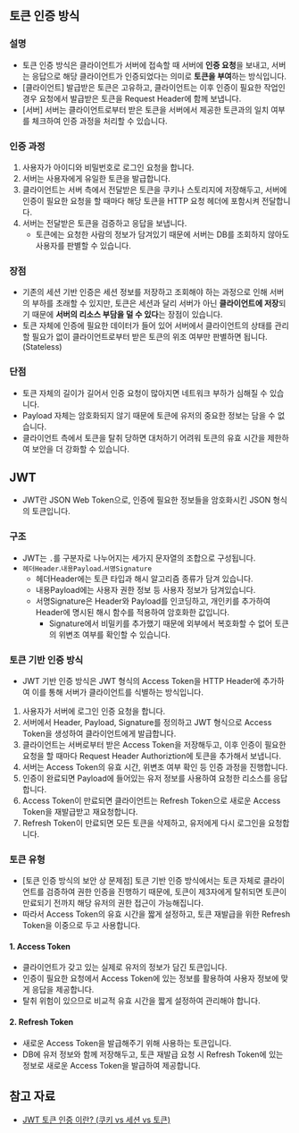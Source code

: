 ## 토큰 인증 방식
### 설명
- 토큰 인증 방식은 클라이언트가 서버에 접속할 때 서버에 **인증 요청**을 보내고, 서버는 응답으로 해당 클라이언트가 인증되었다는 의미로 **토큰을 부여**하는 방식입니다.
- [클라이언트] 발급받은 토큰은 고유하고, 클라이언트는 이후 인증이 필요한 작업인 경우 요청에서 발급받은 토큰을 Request Header에 함께 보냅니다.
- [서버] 서버는 클라이언트로부터 받은 토큰을 서버에서 제공한 토큰과의 일치 여부를 체크하여 인증 과정을 처리할 수 있습니다.
### 인증 과정
1. 사용자가 아이디와 비밀번호로 로그인 요청을 합니다.
2. 서버는 사용자에게 유일한 토큰을 발급합니다.
3. 클라이언트는 서버 측에서 전달받은 토큰을 쿠키나 스토리지에 저장해두고, 서버에 인증이 필요한 요청을 할 때마다 해당 토큰을 HTTP 요청 헤더에 포함시켜 전달합니다.
4. 서버는 전달받은 토큰을 검증하고 응답을 보냅니다.
	- 토큰에는 요청한 사람의 정보가 담겨있기 때문에 서버는 DB를 조회하지 않아도 사용자를 판별할 수 있습니다.
### 장점
- 기존의 세션 기반 인증은 세션 정보를 저장하고 조회해야 하는 과정으로 인해 서버의 부하를 초래할 수 있지만, 토큰은 세션과 달리 서버가 아닌 **클라이언트에 저장**되기 때문에 **서버의 리소스 부담을 덜 수 있다**는 장점이 있습니다.
- 토큰 자체에 인증에 필요한 데이터가 들어 있어 서버에서 클라이언트의 상태를 관리할 필요가 없이 클라이언트로부터 받은 토큰의 위조 여부만 판별하면 됩니다. (Stateless)
### 단점
- 토큰 자체의 길이가 길어서 인증 요청이 많아지면 네트워크 부하가 심해질 수 있습니다.
- Payload 자체는 암호화되지 않기 때문에 토큰에 유저의 중요한 정보는 담을 수 없습니다.
- 클라이언트 측에서 토큰을 탈취 당하면 대처하기 어려워 토큰의 유효 시간을 제한하여 보안을 더 강화할 수 있습니다.

## JWT
- JWT란 JSON Web Token으로, 인증에 필요한 정보들을 암호화시킨 JSON 형식의 토큰입니다.

### 구조
- JWT는 `.`를 구분자로 나누어지는 세가지 문자열의 조합으로 구성됩니다.
- `헤더Header`.`내용Payload`.`서명Signature`
	- 헤더Header에는 토큰 타입과 해시 알고리즘 종류가 담겨 있습니다.
	- 내용Payload에는 사용자 권한 정보 등 사용자 정보가 담겨있습니다.
	- 서명Signature은 Header와 Payload를 인코딩하고, 개인키를 추가하여 Header에 명시된 해시 함수를 적용하여 암호화한 값입니다.
		- Signature에서 비밀키를 추가했기 때문에 외부에서 복호화할 수 없어 토큰의 위변조 여부를 확인할 수 있습니다.

### 토큰 기반 인증 방식
- JWT 기반 인증 방식은 JWT 형식의 Access Token을 HTTP Header에 추가하여 이를 통해 서버가 클라이언트를 식별하는 방식입니다.
1. 사용자가 서버에 로그인 인증 요청을 합니다.
2. 서버에서 Header, Payload, Signature를 정의하고 JWT 형식으로 Access Token을 생성하여 클라이언트에게 발급합니다.
3. 클라이언트는 서버로부터 받은 Access Token을 저장해두고, 이후 인증이 필요한 요청을 할 때마다 Request Header Authoriztion에 토큰을 추가해서 보냅니다.
4. 서버는 Access Token의 유효 시간, 위변조 여부 확인 등 인증 과정을 진행합니다.
5. 인증이 완료되면 Payload에 들어있는 유저 정보를 사용하여 요청한 리소스를 응답합니다.
6. Access Token이 만료되면 클라이언트는 Refresh Token으로 새로운 Access Token을 재발급받고 재요청합니다.
7. Refresh Token이 만료되면 모든 토큰을 삭제하고, 유저에게 다시 로그인을 요청합니다.

### 토큰 유형
- [토큰 인증 방식의 보안 상 문제점] 토큰 기반 인증 방식에서는 토큰 자체로 클라이언트를 검증하여 권한 인증을 진행하기 때문에, 토큰이 제3자에게 탈취되면 토큰이 만료되기 전까지 해당 유저의 권한 접근이 가능해집니다.
- 따라서 Access Token의 유효 시간을 짧게 설정하고, 토큰 재발급을 위한 Refresh Token을 이중으로 두고 사용합니다.

#### 1. Access Token
- 클라이언트가 갖고 있는 실제로 유저의 정보가 담긴 토큰입니다.
- 인증이 필요한 요청에서 Access Token에 있는 정보를 활용하여 사용자 정보에 맞게 응답을 제공합니다.
- 탈취 위험이 있으므로 비교적 유효 시간을 짧게 설정하여 관리해야 합니다.

#### 2. Refresh Token
- 새로운 Access Token을 발급해주기 위해 사용하는 토큰입니다.
- DB에 유저 정보와 함께 저장해두고, 토큰 재발급 요청 시 Refresh Token에 있는 정보로 새로운 Access Token을 발급하여 제공합니다.

## 참고 자료
- [JWT 토큰 인증 이란? (쿠키 vs 세션 vs 토큰)](https://inpa.tistory.com/entry/WEB-%F0%9F%93%9A-JWTjson-web-token-%EB%9E%80-%F0%9F%92%AF-%EC%A0%95%EB%A6%AC#recentEntries)